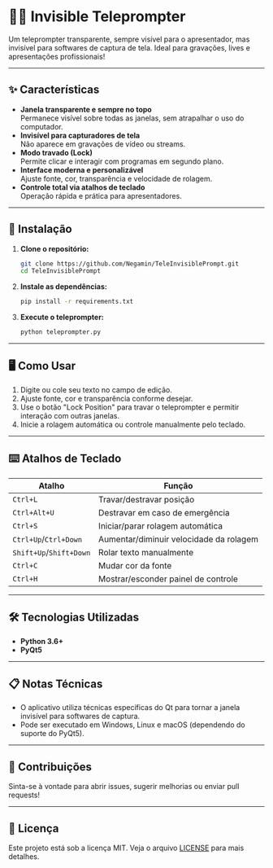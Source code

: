 # 🕵️‍♂️ Invisible Teleprompter

Um teleprompter transparente, sempre visível para o apresentador, mas invisível para softwares de captura de tela. Ideal para gravações, lives e apresentações profissionais!

---

## ✨ Características

- **Janela transparente e sempre no topo**  
  Permanece visível sobre todas as janelas, sem atrapalhar o uso do computador.
- **Invisível para capturadores de tela**  
  Não aparece em gravações de vídeo ou streams.
- **Modo travado (Lock)**  
  Permite clicar e interagir com programas em segundo plano.
- **Interface moderna e personalizável**  
  Ajuste fonte, cor, transparência e velocidade de rolagem.
- **Controle total via atalhos de teclado**  
  Operação rápida e prática para apresentadores.

---

## 🚀 Instalação

1. **Clone o repositório:**
   ```bash
   git clone https://github.com/Negamin/TeleInvisiblePrompt.git
   cd TeleInvisiblePrompt
   ```

2. **Instale as dependências:**
   ```bash
   pip install -r requirements.txt
   ```

3. **Execute o teleprompter:**
   ```bash
   python teleprompter.py
   ```

---

## 🖥️ Como Usar

1. Digite ou cole seu texto no campo de edição.
2. Ajuste fonte, cor e transparência conforme desejar.
3. Use o botão "Lock Position" para travar o teleprompter e permitir interação com outras janelas.
4. Inicie a rolagem automática ou controle manualmente pelo teclado.

---

## ⌨️ Atalhos de Teclado

| Atalho                | Função                                    |
|-----------------------|-------------------------------------------|
| `Ctrl+L`              | Travar/destravar posição                  |
| `Ctrl+Alt+U`          | Destravar em caso de emergência           |
| `Ctrl+S`              | Iniciar/parar rolagem automática          |
| `Ctrl+Up`/`Ctrl+Down` | Aumentar/diminuir velocidade da rolagem   |
| `Shift+Up`/`Shift+Down` | Rolar texto manualmente                  |
| `Ctrl+C`              | Mudar cor da fonte                        |
| `Ctrl+H`              | Mostrar/esconder painel de controle       |

---

## 🛠️ Tecnologias Utilizadas

- **Python 3.6+**
- **PyQt5**

---

## 📋 Notas Técnicas

- O aplicativo utiliza técnicas específicas do Qt para tornar a janela invisível para softwares de captura.
- Pode ser executado em Windows, Linux e macOS (dependendo do suporte do PyQt5).

---

## 🤝 Contribuições

Sinta-se à vontade para abrir issues, sugerir melhorias ou enviar pull requests!

---

## 📝 Licença

Este projeto está sob a licença MIT. Veja o arquivo [LICENSE](LICENSE) para mais detalhes.
